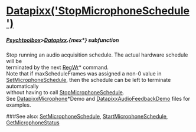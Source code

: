 # [Datapixx('StopMicrophoneSchedule')](Datapixx-StopMicrophoneSchedule) 
##### [Psychtoolbox](Psychtoolbox)>[Datapixx](Datapixx).{mex*} subfunction


Stop running an audio acquisition schedule. The actual hardware schedule will be  
terminated by the next [RegWr](RegWr)\* command.  
Note that if maxScheduleFrames was assigned a non-0 value in  
[SetMicrophoneSchedule](SetMicrophoneSchedule), then the schedule can be left to terminate automatically  
without having to call [StopMicrophoneSchedule](StopMicrophoneSchedule).  
See [DatapixxMicrophone](DatapixxMicrophone)\*Demo and [DatapixxAudioFeedbackDemo](DatapixxAudioFeedbackDemo) files for examples.  
  


###See also:
[SetMicrophoneSchedule](Datapixx-SetMicrophoneSchedule), [StartMicrophoneSchedule](Datapixx-StartMicrophoneSchedule), [GetMicrophoneStatus](Datapixx-GetMicrophoneStatus)
